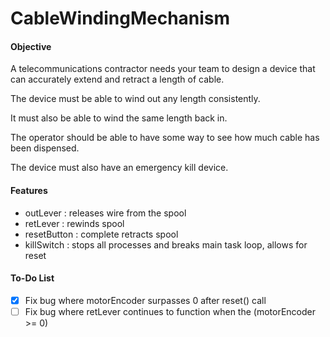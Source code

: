 # CableWindingMechanism

#### Objective
A telecommunications contractor needs your team to design a device that can
accurately extend and retract a length of cable.

The device must be able to wind out any length consistently. 

It must also be able to wind the same length back in.

The operator should be able to have some way to see how much cable has been
dispensed.

The device must also have an emergency kill device.

#### Features
- outLever : releases wire from the spool
- retLever : rewinds spool
- resetButton : complete retracts spool
- killSwitch : stops all processes and breaks main task loop, allows for reset

#### To-Do List
- [x] Fix bug where motorEncoder surpasses 0 after reset() call
- [ ] Fix bug where retLever continues to function when the (motorEncoder >= 0)
